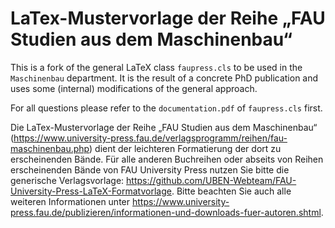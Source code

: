 # LaTex-Mustervorlage der Reihe „FAU Studien aus dem Maschinenbau“
This is a fork of the general LaTeX class `faupress.cls` to be used in the
`Maschinenbau` department. It is the result of a concrete PhD publication and
uses some (internal) modifications of the general approach.

For all questions please refer to the `documentation.pdf` of `faupress.cls` first.

Die LaTex-Mustervorlage der Reihe „FAU Studien aus dem Maschinenbau“ (https://www.university-press.fau.de/verlagsprogramm/reihen/fau-maschinenbau.php)
dient der leichteren Formatierung der dort zu erscheinenden Bände. Für alle anderen Buchreihen oder abseits von Reihen erscheinenden Bände von FAU
University Press nutzen Sie bitte die generische Verlagsvorlage: https://github.com/UBEN-Webteam/FAU-University-Press-LaTeX-Formatvorlage.
Bitte beachten Sie auch alle weiteren Informationen unter https://www.university-press.fau.de/publizieren/informationen-und-downloads-fuer-autoren.shtml.
